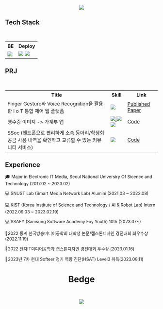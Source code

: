 

<p align="center">
  <img src="https://capsule-render.vercel.app/api?type=wave&color=F6BB43&height=300&section=header&text=%20&fontSize=40" align="center" >
</p>
<h2 align="left">Tech Stack </h2>
  <br>
<table align="center">
  <tr>
    <th>BE</th>
    <th>Deploy</th>
  </tr>
  <tr>
    <td><a href="" target="_bl1a0nk"><img src="https://img.shields.io/badge/Spring-FFFFFF?style=round&logo=Spring&logoColor=#6DB33F"/></a></td>
        <td><a href="" target="_bl1a0nk"><img src="https://img.shields.io/badge/Jenkins-FFFFFF?style=round&logo=Jenkins&logoColor=#6DB33F"/></a>
    <a href="" target="_bl1a0nk"><img src="https://img.shields.io/badge/Docker-FFFFFF?style=round&logo=Docker&logoColor=#6DB33F"/></a></td>
  </tr>
</table>


<h2 align="left">PRJ </h2>
  <br>
<table align="center">
  <tr>
    <th>Title</th>
    <th>Skill</th>
    <th>Link</th>
  </tr>
  <tr>
    <td>Finger Gesture와 Voice Recognition을 활용한 I o T 통합 제어 웹  플랫폼</td>
    <td><a href="" target="_blank11"><img src="https://img.shields.io/badge/Flask-FFFFFF?style=round&logo=Flask&logoColor=#6DB33F"/></td>
    <td><a href="https://www.dbpia.co.kr/journal/articleDetail?nodeId=NODE11174612">Published Paper </a></td>
  </tr>
    <tr>
    <td>영수증 이미지 -> 가계부 앱</td>
    <td><a href="/api1111" target="_blank"><img src="https://img.shields.io/badge/Spring-FFFFFF?style=round&logo=Spring&logoColor=#6DB33F"/>
      <img src="https://img.shields.io/badge/React-FFFFFF?style=round&logo=React&logoColor=#6DB33F"/><img src="https://img.shields.io/badge/Docker-FFFFFF?style=round&logo=Docker&logoColor=#6DB33F"/></td>
      <td><a href="https://github.com/dev1week/Receipt-Service">Code</a></td>
  </tr>
      </tr>
    <tr>
    <td>SSoc (핸드폰으로 편리하게 소속 동아리/학생회 공금 사용 내역을 확인하고 교류할 수 있는 커뮤니티 서비스)</td>
    <td><a href="/api1111" target="_blank"><img src="https://img.shields.io/badge/ReactNative-FFFFFF?style=round&logo=ReactNative&logoColor=#6DB33F"/>
      </td>
      <td><a href="https://github.com/SSoc-Student-SOCiety/SSoc">Code</a></td>
  </tr>
</table>

<h2 align="left">Experience </h2>
<p align="center">


🎓 Major in Electronic IT Media, Seoul National Universiry Of Sicence and Technology (2017.02 ~ 2023.02)



💻 SNUST Lab (Smart Media Network Lab)                               Alumini (2021.03 ~ 2022.08)



💻 KIST (Korea Institute of Science and Technology / AI & Robot Lab) Intern (2022.09.03 ~ 2023.02.19)



💻 SSAFY (Samsung Software Academy Foy Youth) 10th (2023.07~)

🏅2022 동계 한국방송미디어공학회 대학생 논문/캡스톤디자인 경진대회 최우수상 (2022.11.19)
  
  
🏅2022 전자IT미디어공학과 캡스톤디자인 경진대회 우수상 (2023.01.16)


🏅2023년 7차 현대 Softeer 정기 역량 진단(HSAT) Level3 취득(2023.08.11)
  
  </p>
<h1 align="center"> Bedge </h1>
  <br> 
<p align="center">
  <img src="http://mazassumnida.wtf/api/v2/generate_badge?boj=rondo2860" align="center" >
</p>




<!--

<p align="center">
  <img src="https://capsule-render.vercel.app/api?type=wave&color=F6BB43&height=300&section=header&text=%20&fontSize=40" align="center" >
</p>
![header](https://capsule-render.vercel.app/api?type=wave&color=auto&height=300&section=header&text=1Week%20&fontSize=90)
**dev1week/dev1week** is a ✨ _special_ ✨ repository because its `README.md` (this file) appears on your GitHub profile.
[![Solved.ac Profile](http://mazassumnida.wtf/api/v2/generate_badge?boj=rondo2860)](https://solved.ac/rondo2860/)
Here are some ideas to get you started:

- 🔭 I’m currently working on ...
- 🌱 I’m currently learning ...
- 👯 I’m looking to collaborate on ...
- 🤔 I’m looking for help with ...
- 💬 Ask me about ...
- 📫 How to reach me: ...
- 😄 Pronouns: ...
- ⚡ Fun fact: ...
-->


<!--
![header](https://capsule-render.vercel.app/api?type=wave&color=auto&height=300&section=header&text=1Week%20&fontSize=90)
**dev1week/dev1week** is a ✨ _special_ ✨ repository because its `README.md` (this file) appears on your GitHub profile.
[![Solved.ac Profile](http://mazassumnida.wtf/api/v2/generate_badge?boj=rondo2860)](https://solved.ac/rondo2860/)
Here are some ideas to get you started:

- 🔭 I’m currently working on ...
- 🌱 I’m currently learning ...
- 👯 I’m looking to collaborate on ...
- 🤔 I’m looking for help with ...
- 💬 Ask me about ...
- 📫 How to reach me: ...
- 😄 Pronouns: ...
- ⚡ Fun fact: ...
-->
